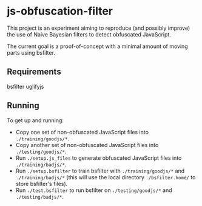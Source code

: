 # js-obfuscation-filter

This project is an experiment aiming to reproduce (and possibly improve) the use of Naive Bayesian filters to detect obfuscated JavaScript.

The current goal is a proof-of-concept with a minimal amount of moving parts using bsfilter.


## Requirements

bsfilter
uglifyjs


## Running

To get up and running:
- Copy one set of non-obfuscated JavaScript files into `./training/goodjs/*`.
- Copy another set of non-obfuscated JavaScript files into `./testing/goodjs/*`.
- Run `./setup.js_files` to generate obfuscated JavaScript files into `./training/badjs/*`.
- Run `./setup.bsfilter` to train bsfilter with `./training/goodjs/*` and `./training/badjs/*` (this will use the local directory `./bsfilter.home/` to store bsfilter's files).
- Run `./test.bsfilter` to run bsfilter on `./testing/goodjs/*` and `./testing/badjs/*`.
